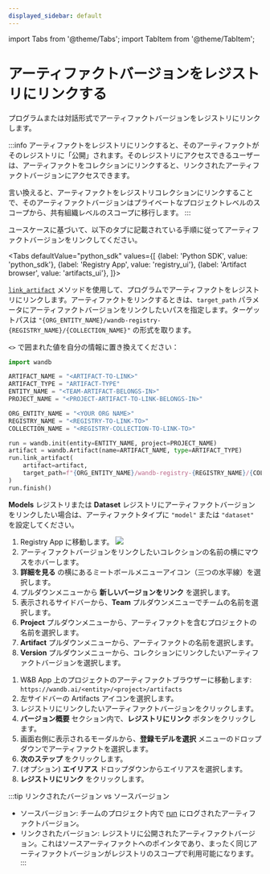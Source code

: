 ```yaml
---
displayed_sidebar: default
---
```

import Tabs from '@theme/Tabs';
import TabItem from '@theme/TabItem';

# アーティファクトバージョンをレジストリにリンクする

プログラムまたは対話形式でアーティファクトバージョンをレジストリにリンクします。

:::info
アーティファクトをレジストリにリンクすると、そのアーティファクトがそのレジストリに「公開」されます。そのレジストリにアクセスできるユーザーは、アーティファクトをコレクションにリンクすると、リンクされたアーティファクトバージョンにアクセスできます。

言い換えると、アーティファクトをレジストリコレクションにリンクすることで、そのアーティファクトバージョンはプライベートなプロジェクトレベルのスコープから、共有組織レベルのスコープに移行します。
:::

ユースケースに基づいて、以下のタブに記載されている手順に従ってアーティファクトバージョンをリンクしてください。

<Tabs
  defaultValue="python_sdk"
  values={[
    {label: 'Python SDK', value: 'python_sdk'},
    {label: 'Registry App', value: 'registry_ui'},
    {label: 'Artifact browser', value: 'artifacts_ui'},
  ]}>
  <TabItem value="python_sdk">

[`link_artifact`](../../ref/python/run.md#link_artifact) メソッドを使用して、プログラムでアーティファクトをレジストリにリンクします。アーティファクトをリンクするときは、`target_path` パラメータにアーティファクトバージョンをリンクしたいパスを指定します。ターゲットパスは `"{ORG_ENTITY_NAME}/wandb-registry-{REGISTRY_NAME}/{COLLECTION_NAME}"` の形式を取ります。

`<>` で囲まれた値を自分の情報に置き換えてください：

```python
import wandb

ARTIFACT_NAME = "<ARTIFACT-TO-LINK>"
ARTIFACT_TYPE = "ARTIFACT-TYPE"
ENTITY_NAME = "<TEAM-ARTIFACT-BELONGS-IN>"
PROJECT_NAME = "<PROJECT-ARTIFACT-TO-LINK-BELONGS-IN>"

ORG_ENTITY_NAME = "<YOUR ORG NAME>"
REGISTRY_NAME = "<REGISTRY-TO-LINK-TO>"
COLLECTION_NAME = "<REGISTRY-COLLECTION-TO-LINK-TO>"

run = wandb.init(entity=ENTITY_NAME, project=PROJECT_NAME)
artifact = wandb.Artifact(name=ARTIFACT_NAME, type=ARTIFACT_TYPE)
run.link_artifact(
    artifact=artifact,
    target_path=f"{ORG_ENTITY_NAME}/wandb-registry-{REGISTRY_NAME}/{COLLECTION_NAME}"
)
run.finish()
```

**Models** レジストリまたは **Dataset** レジストリにアーティファクトバージョンをリンクしたい場合は、アーティファクトタイプに `"model"` または `"dataset"` を設定してください。

  </TabItem>
  <TabItem value="registry_ui">

1. Registry App に移動します。
![](/images/registry/navigate_to_registry_app.png)
2. アーティファクトバージョンをリンクしたいコレクションの名前の横にマウスをホバーします。
3. **詳細を見る** の横にあるミートボールメニューアイコン（三つの水平線）を選択します。
4. プルダウンメニューから **新しいバージョンをリンク** を選択します。
5. 表示されるサイドバーから、**Team** プルダウンメニューでチームの名前を選択します。
5. **Project** プルダウンメニューから、アーティファクトを含むプロジェクトの名前を選択します。
6. **Artifact** プルダウンメニューから、アーティファクトの名前を選択します。
7. **Version** プルダウンメニューから、コレクションにリンクしたいアーティファクトバージョンを選択します。


  </TabItem>
  <TabItem value="artifacts_ui">

1. W&B App 上のプロジェクトのアーティファクトブラウザーに移動します: `https://wandb.ai/<entity>/<project>/artifacts`
2. 左サイドバーの Artifacts アイコンを選択します。
3. レジストリにリンクしたいアーティファクトバージョンをクリックします。
4. **バージョン概要** セクション内で、**レジストリにリンク** ボタンをクリックします。
5. 画面右側に表示されるモーダルから、**登録モデルを選択** メニューのドロップダウンでアーティファクトを選択します。
6. **次のステップ** をクリックします。
7. (オプション) **エイリアス** ドロップダウンからエイリアスを選択します。
8. **レジストリにリンク** をクリックします。


  </TabItem>
</Tabs>

:::tip リンクされたバージョン vs ソースバージョン
* ソースバージョン: チームのプロジェクト内で [run](../runs/intro.md) にログされたアーティファクトバージョン。
* リンクされたバージョン: レジストリに公開されたアーティファクトバージョン。これはソースアーティファクトへのポインタであり、まったく同じアーティファクトバージョンがレジストリのスコープで利用可能になります。
:::